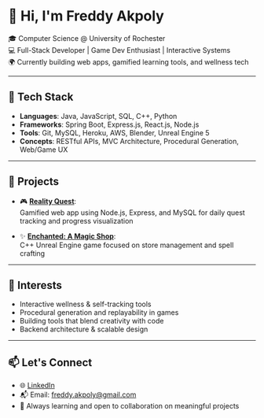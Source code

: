 # 👋 Hi, I'm Freddy Akpoly

🎓 Computer Science @ University of Rochester  
💻 Full-Stack Developer | Game Dev Enthusiast | Interactive Systems  
🌍 Currently building web apps, gamified learning tools, and wellness tech

---

## 🔧 Tech Stack

- **Languages**: Java, JavaScript, SQL, C++, Python
- **Frameworks**: Spring Boot, Express.js, React.js, Node.js
- **Tools**: Git, MySQL, Heroku, AWS, Blender, Unreal Engine 5
- **Concepts**: RESTful APIs, MVC Architecture, Procedural Generation, Web/Game UX

---

## 🚀 Projects

- 🎮 [**Reality Quest**](https://realityquest-4dc7abdad920.herokuapp.com):  
  Gamified web app using Node.js, Express, and MySQL for daily quest tracking and progress visualization

- ✨ [**Enchanted: A Magic Shop**](https://store.steampowered.com/app/3300060/Enchanted__):  
  C++ Unreal Engine game focused on store management and spell crafting

---

## 📌 Interests

- Interactive wellness & self-tracking tools  
- Procedural generation and replayability in games  
- Building tools that blend creativity with code  
- Backend architecture & scalable design  

---

## 📫 Let's Connect

- 🌐 [LinkedIn](https://www.linkedin.com/in/freddy-akpoly/)
- 📬 Email: freddy.akpoly@gmail.com
- 🌱 Always learning and open to collaboration on meaningful projects

